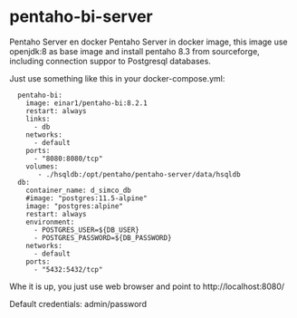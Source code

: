 # pentaho-bi-server
Pentaho Server en docker 
Pentaho Server in docker image, this image use openjdk:8 as base image and install pentaho 8.3 from sourceforge, including connection suppor to Postgresql databases.

Just use something like this in your docker-compose.yml:

```
  pentaho-bi:
    image: einar1/pentaho-bi:8.2.1
    restart: always
    links: 
      - db
    networks:
      - default
    ports:
      - "8080:8080/tcp" 
    volumes:
       - ./hsqldb:/opt/pentaho/pentaho-server/data/hsqldb 
  db:
    container_name: d_simco_db
    #image: "postgres:11.5-alpine"
    image: "postgres:alpine"
    restart: always
    environment:
      - POSTGRES_USER=${DB_USER}
      - POSTGRES_PASSWORD=${DB_PASSWORD}
    networks:
      - default
    ports:
      - "5432:5432/tcp"
 ```

Whe it is up, you just use web browser and point to  http://localhost:8080/ 

Default credentials: admin/password
